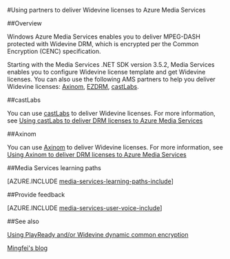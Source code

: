<properties 
	pageTitle="Using partners to deliver Widevine licenses to Azure Media Services" 
	description="This article describes how you can use Azure Media Services (AMS) to deliver a stream that is dynamically encrypted by AMS with both PlayReady and Widevine DRMs. The PlayReady license comes from Media Services PlayReady license server and Widevine license is delivered by castLabs license server." 
	services="media-services" 
	documentationCenter="" 
	authors="Juliako" 
	manager="dwrede" 
	editor=""/>

<tags
	ms.service="media-services"
	ms.date="10/07/2015"
	wacn.date=""/>

#Using partners to deliver Widevine licenses to Azure Media Services

##Overview

Windows Azure Media Services enables you to deliver MPEG-DASH protected with Widevine DRM, which is encrypted per the Common Encryption (CENC) specification.

Starting with the Media Services .NET SDK version 3.5.2, Media Services enables you to configure Widevine license template and get Widevine licenses. You can also use the following AMS partners to help you deliver Widevine licenses: [Axinom](http://www.axinom.com/press/ibc-axinom-drm-6/), [EZDRM](http://ezdrm.com/), [castLabs](http://castlabs.com/company/partners/azure/).

##castLabs

You can use [castLabs](http://castlabs.com/company/partners/azure/) to deliver Widevine licenses. For more information, see [Using castLabs to deliver DRM licenses to Azure Media Services](/documentation/articles/media-services-castlabs-integration)

##Axinom

You can use [Axinom](http://www.axinom.com/press/ibc-axinom-drm-6/) to deliver Widevine licenses. For more information, see [Using Axinom to deliver DRM licenses to Azure Media Services](/documentation/articles/media-services-axinom-integration)


##Media Services learning paths

[AZURE.INCLUDE [media-services-learning-paths-include](../includes/media-services-learning-paths-include.md)]

##Provide feedback

[AZURE.INCLUDE [media-services-user-voice-include](../includes/media-services-user-voice-include.md)]

##See also

[Using PlayReady and/or Widevine dynamic common encryption](/documentation/articles/media-services-protect-with-drm)

[Mingfei's blog](https://azure.microsoft.com/blog/azure-media-services-adds-google-widevine-packaging-for-delivering-multi-drm-stream/)

